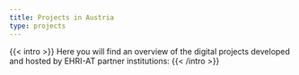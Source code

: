```yaml
---
title: Projects in Austria
type: projects
---
```


{{< intro >}}
Here you will find an overview of the digital projects developed and hosted by EHRI-AT partner institutions:
{{< /intro >}}
